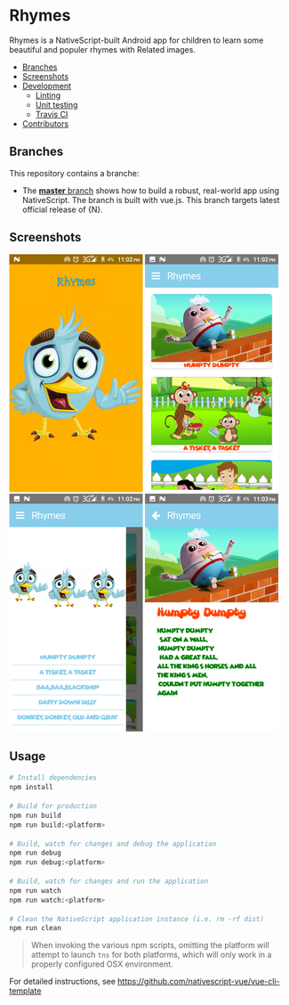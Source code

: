 # Rhymes 
Rhymes is a NativeScript-built Android app for children to learn some beautiful and populer rhymes with Related images. 

* [Branches](#branches)
* [Screenshots](#screenshots)
* [Development](#development)
    * [Linting](#linting)
    * [Unit testing](#unit-testing)
    * [Travis CI](#travis)
* [Contributors](#contributors)


<h2 id="branches">Branches</h2>

This repository contains a branche:

* The [**master** branch](https://github.com/Darahat/Rhymes.git) shows how to build a robust, real-world app using NativeScript. The branch is built with vue.js.
This branch targets latest official release of {N}.



<h2 id="screenshots">Screenshots</h2>

![](rsz_screenshot_20180614-230221.png)
![](rsz_screenshot_20180614-230228.png)
![](rsz_screenshot_20180614-230243.png)
![](rsz_screenshot_20180614-230302.png)





## Usage

``` bash
# Install dependencies
npm install

# Build for production
npm run build
npm run build:<platform>

# Build, watch for changes and debug the application
npm run debug
npm run debug:<platform>

# Build, watch for changes and run the application
npm run watch
npm run watch:<platform>

# Clean the NativeScript application instance (i.e. rm -rf dist)
npm run clean
```

> When invoking the various npm scripts, omitting the platform will attempt to launch `tns` for both platforms, which will only work in a properly configured OSX environment.

For detailed instructions, see https://github.com/nativescript-vue/vue-cli-template


